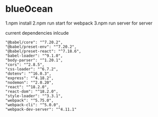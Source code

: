 # blueOcean


1.npm install
2.npm run start for webpack
3.npm run server for server


current dependencies inlcude

    "@babel/core": "^7.20.2",
    "@babel/preset-env": "^7.20.2",
    "@babel/preset-react": "^7.18.6",
    "babel-loader": "^9.1.0",
    "body-parser": "^1.20.1",
    "cors": "^2.8.5",
    "css-loader": "^6.7.2",
    "dotenv": "^16.0.3",
    "express": "^4.18.2",
    "nodemon": "^2.0.20",
    "react": "^18.2.0",
    "react-dom": "^18.2.0",
    "style-loader": "^3.3.1",
    "webpack": "^5.75.0",
    "webpack-cli": "^5.0.0",
    "webpack-dev-server": "^4.11.1"